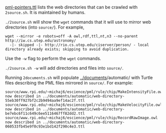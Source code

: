 [pml-pointers.ttl](https://github.com/timrdf/plunk/blob/master/instances/web-directories/manual/pml-pointers.ttl) lists the web directories that can be crawled with `2source.sh`. It is maintained by humans.

`./2source.sh` will show the `wget` commands that it will use to mirror web directories (into `source/`). For example,

```
wget --mirror -e robots=off -A owl,rdf,ttl,nt,n3 --no-parent http://iw.cs.utep.edu/astronomy/
  -|- skipped -|- http://rio.cs.utep.edu/ciserver/person/ - local directory already exists; skipping to avoid duplication.
```

Use the `-w` flag to perform the `wget` commands.

`./2source.sh -w` will add directories and files into `source/`.

Running `2documents.sh` will populate [../documents](https://github.com/timrdf/plunk/tree/master/instances/documents)/automatic/ with Turtle files describing the PML files mirrored in `source/`. For example:

```
source/www.rpi.edu/~michaj6/escience/pml/rule/chip/MakeIntensityFile.owl now described in ../documents/automatic/web-directory-55eb30ff927bf2c2b9494aa9ef14ac2f.ttl 
source/www.rpi.edu/~michaj6/escience/pml/rule/chip/MakeVelocityFile.owl now described in ../documents/automatic/web-directory-be7ebc6f11c649c6ee5116467ff82dd2.ttl 
source/www.rpi.edu/~michaj6/escience/pml/rule/chip/RecordRawImage.owl now described in ../documents/automatic/web-directory-060533fb45e9f0c93e1bd142f290c4e3.ttl 
```
